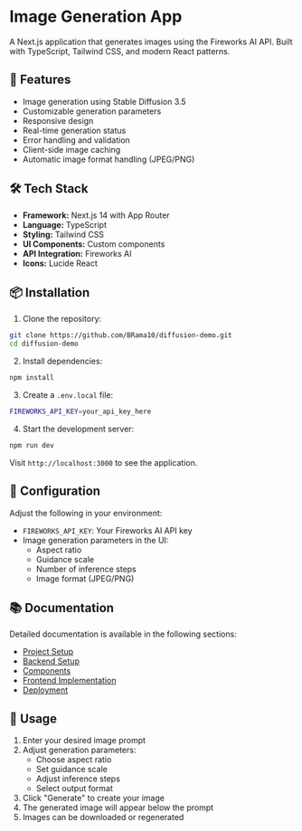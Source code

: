 # Image Generation App

A Next.js application that generates images using the Fireworks AI API. Built with TypeScript, Tailwind CSS, and modern React patterns.

## 🚀 Features

- Image generation using Stable Diffusion 3.5
- Customizable generation parameters
- Responsive design
- Real-time generation status
- Error handling and validation
- Client-side image caching
- Automatic image format handling (JPEG/PNG)

## 🛠️ Tech Stack

- **Framework:** Next.js 14 with App Router
- **Language:** TypeScript
- **Styling:** Tailwind CSS
- **UI Components:** Custom components
- **API Integration:** Fireworks AI
- **Icons:** Lucide React

## 📦 Installation

1. Clone the repository:
```bash
git clone https://github.com/BRama10/diffusion-demo.git
cd diffusion-demo
```

2. Install dependencies:
```bash
npm install
```

3. Create a `.env.local` file:
```bash
FIREWORKS_API_KEY=your_api_key_here
```

4. Start the development server:
```bash
npm run dev
```

Visit `http://localhost:3000` to see the application.

## 🔧 Configuration

Adjust the following in your environment:

- `FIREWORKS_API_KEY`: Your Fireworks AI API key
- Image generation parameters in the UI:
  - Aspect ratio
  - Guidance scale
  - Number of inference steps
  - Image format (JPEG/PNG)

## 📚 Documentation

Detailed documentation is available in the following sections:
- [Project Setup](./tutorial/setup.md)
- [Backend Setup](./tutorial/backend.md)
- [Components](./tutorial/component.md)
- [Frontend Implementation](./tutorial/frontend.md)
- [Deployment](./tutorial/deploy.md)



## 🌟 Usage

1. Enter your desired image prompt
2. Adjust generation parameters:
   - Choose aspect ratio
   - Set guidance scale
   - Adjust inference steps
   - Select output format
3. Click "Generate" to create your image
4. The generated image will appear below the prompt
5. Images can be downloaded or regenerated
